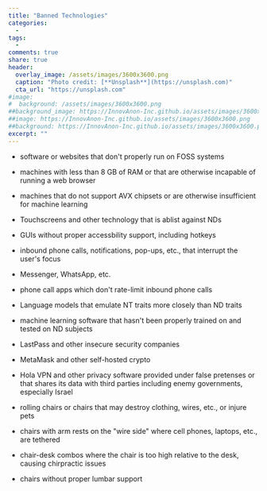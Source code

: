 ```yaml
---
title: "Banned Technologies"
categories:
  - 
tags:
  - 
comments: true
share: true
header:
  overlay_image: /assets/images/3600x3600.png
  caption: "Photo credit: [**Unsplash**](https://unsplash.com)"
  cta_url: "https://unsplash.com"
#image:
#  background: /assets/images/3600x3600.png
##background_image: https://InnovAnon-Inc.github.io/assets/images/3600x3600.png
##image: https://InnovAnon-Inc.github.io/assets/images/3600x3600.png
##background: https://InnovAnon-Inc.github.io/assets/images/3600x3600.png
excerpt: ""
---
```


- software or websites that don't properly run on FOSS systems

- machines with less than 8 GB of RAM or that are otherwise incapable of running a web browser
- machines that do not support AVX chipsets or are otherwise insufficient for machine learning

- Touchscreens and other technology that is ablist against NDs
- GUIs without proper accessbility support, including hotkeys

- inbound phone calls, notifications, pop-ups, etc., that interrupt the user's focus
- Messenger, WhatsApp, etc.
- phone call apps which don't rate-limit inbound phone calls

- Language models that emulate NT traits more closely than ND traits
- machine learning software that hasn't been properly trained on and tested on ND subjects

- LastPass and other insecure security companies
- MetaMask and other self-hosted crypto
- Hola VPN and other privacy software provided under false pretenses or that shares its data with third parties including enemy governments, especially Israel

- rolling chairs or chairs that may destroy clothing, wires, etc., or injure pets
- chairs with arm rests on the "wire side" where cell phones, laptops, etc., are tethered
- chair-desk combos where the chair is too high relative to the desk, causing chirpractic issues
- chairs without proper lumbar support
